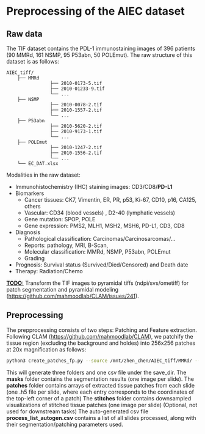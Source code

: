 # Preprocessing of the AIEC dataset
## Raw data

The TIF dataset contains the PDL-1 immunostaining images of 396 patients (90 MMRd, 161 NSMP, 95 P53abn, 50 POLEmut). The raw structure of this dataset is as follows:

```
AIEC_tiff/
	├── MMRd
				├── 2010-0173-5.tif
				├── 2010-01233-9.tif
				└──	...
	├── NSMP
				├── 2010-0078-2.tif
				├── 2010-1557-2.tif
				└──	...
	├── P53abn
				├── 2010-5620-2.tif
				├── 2010-9173-1.tif
				└──	...
	├── POLEmut
				├── 2010-1247-2.tif
				├── 2010-1556-2.tif
				└──	...
	└──	EC_DAT.xlsx
```

Modalities in the raw dataset:

- Immunohistochemistry (IHC) staining images: CD3/CD8/**PD-L1**
- Biomarkers
  - Cancer tissues: CK7, Vimentin, ER, PR, p53, Ki-67, CD10, p16, CA125, others
  - Vascular: CD34 (blood vessels) , D2-40 (lymphatic vessels)
  - Gene mutation: SPOP, POLE
  - Gene expression: PMS2, MLH1, MSH2, MSH6, PD-L1, CD3, CD8
- Diagnosis
  - Pathological classification: Carcinomas/Carcinosarcomas/...
  - Reports: pathology, MRI, B-Scan, 
  - Molecular classification: MMRd, NSMP, P53abn, POLEmut
  - Grading
- Prognosis: Survival status (Survived/Died/Censored) and Death date
- Therapy: Radiation/Chemo

<u>**TODO:**</u> Transform the TIF images to pyramidal tiffs (ndpi/svs/ometiff) for patch segmentation and pyramidal modeling (https://github.com/mahmoodlab/CLAM/issues/241).

## Preprocessing

The prepprocessing consists of two steps: Patching and Feature extraction. Following CLAM (https://github.com/mahmoodlab/CLAM), we patchify the tissue region (excluding the background and holdes) into 256x256 patches at 20x magnification as follows:

```bash
python3 create_patches_fp.py --source /mnt/zhen_chen/AIEC_tiff/MMRd/ --save_dir /mnt/zhen_chen/patchesx20_256/MMRd --patch_size 256 --seg --patch --stitch --no_auto_skip
```

This will generate three folders and one csv file under the save_dir. The **masks** folder contains the segmentation results (one image per slide). The **patches** folder contains arrays of extracted tissue patches from each slide (one .h5 file per slide, where each entry corresponds to the coordinates of the top-left corner of a patch) The **stitches** folder contains downsampled visualizations of stitched tissue patches (one image per slide) (Optional, not used for downstream tasks) The auto-generated csv file **process_list_autogen.csv** contains a list of all slides processed, along with their segmentation/patching parameters used.





